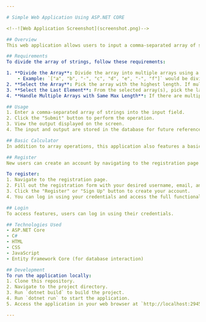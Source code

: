```yaml
---

# Simple Web Application Using ASP.NET CORE

<!--![Web Application Screenshot](screenshot.png)-->

## Overview
This web application allows users to input a comma-separated array of strings. The application performs operations on the input array according to the listed requirements and displays the output to the user. Additionally, it stores both the input and output in the database.

## Requirements
To divide the array of strings, follow these requirements:

1. **Divide the Array**: Divide the array into multiple arrays using a dash (`-`) as the separator.
    - Example: `["a", "b", "-", "c", "d", "e", "-", "f"]` would be divided into 3 arrays: `["a", "b"]`, `["c", "d", "e"]`, and `["f"]`.
2. **Select the Array**: Pick the array with the highest length. If multiple arrays have the same maximum length, select all of them.
3. **Select the Last Element**: From the selected array(s), pick the last element. This element will be the result.
4. **Handle Multiple Arrays with Same Max Length**: If there are multiple arrays with the same maximum length, select the last element of each of these arrays and return the string with the maximum number of characters.

## Usage
1. Enter a comma-separated array of strings into the input field.
2. Click the "Submit" button to perform the operation.
3. View the output displayed on the screen.
4. The input and output are stored in the database for future reference.

## Basic Calculator
In addition to array operations, this application also features a basic calculator. You can perform simple arithmetic operations using the calculator provided.

## Register
New users can create an account by navigating to the registration page and providing the required information, including username, email, and password. Upon successful registration, users gain access to additional features and personalized data.

To register:
1. Navigate to the registration page.
2. Fill out the registration form with your desired username, email, and password.
3. Click the "Register" or "Sign Up" button to create your account.
4. You can log in using your credentials and access the full functionality of the application.

## Login
To access features, users can log in using their credentials.

## Technologies Used
- ASP.NET Core
- C#
- HTML
- CSS
- JavaScript
- Entity Framework Core (for database interaction)

## Development
To run the application locally:
1. Clone this repository.
2. Navigate to the project directory.
3. Run `dotnet build` to build the project.
4. Run `dotnet run` to start the application.
5. Access the application in your web browser at `http://localhost:29457`.

---
```

